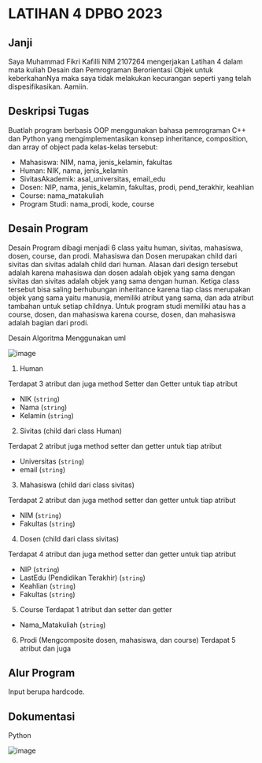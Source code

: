 # LATIHAN 4 DPBO 2023

## Janji
 Saya Muhammad Fikri Kafilli NIM 2107264 mengerjakan Latihan 4 dalam mata kuliah Desain dan Pemrograman Berorientasi Objek untuk keberkahanNya maka saya tidak melakukan kecurangan seperti yang telah dispesifikasikan. Aamiin.

## Deskripsi Tugas
Buatlah program berbasis OOP menggunakan bahasa pemrograman C++ dan Python  yang mengimplementasikan konsep inheritance, composition, dan array of object pada kelas-kelas tersebut:
* Mahasiswa: NIM, nama, jenis_kelamin, fakultas
* Human: NIK, nama, jenis_kelamin
* SivitasAkademik: asal_universitas, email_edu
* Dosen: NIP, nama, jenis_kelamin, fakultas, prodi, pend_terakhir, keahlian
* Course: nama_matakuliah
* Program Studi: nama_prodi, kode, course

## Desain Program
Desain Program dibagi menjadi 6 class yaitu human, sivitas, mahasiswa, dosen, course, dan prodi. Mahasiswa dan Dosen merupakan child dari sivitas dan sivitas adalah child dari human. Alasan dari design tersebut adalah karena mahasiswa dan dosen adalah objek yang sama dengan sivitas dan sivitas adalah objek yang sama dengan human. Ketiga class tersebut bisa saling berhubungan inheritance karena tiap class merupakan objek yang sama yaitu manusia, memiliki atribut yang sama, dan ada atribut tambahan untuk setiap childnya. Untuk program studi memiliki atau has a course, dosen, dan mahasiswa karena course, dosen, dan mahasiswa adalah bagian dari prodi.

Desain Algoritma Menggunakan uml

![image](https://user-images.githubusercontent.com/100756191/222882320-d2f999b6-af95-44bf-99d8-7cc3fed9e5bc.png)


1. Human

  Terdapat 3 atribut dan juga method Setter dan Getter untuk tiap atribut
  * NIK (`string`)
  * Nama (`string`)
  * Kelamin (`string`) 

  
2. Sivitas (child dari class Human)

  Terdapat 2 atribut  juga method setter dan getter untuk tiap atribut
  * Universitas (`string`)
  * email (`string`)
 
3. Mahasiswa (child dari class sivitas)

  Terdapat 2 atribut dan juga method setter dan getter untuk tiap atribut
  * NIM (`string`)
  * Fakultas (`string`)

4. Dosen (child dari class sivitas)

  Terdapat 4 atribut dan juga method setter dan getter untuk tiap atribut
  * NIP (`string`)
  * LastEdu (Pendidikan Terakhir) (`string`)
  * Keahlian (`string`)
  * Fakultas (`string`)

5. Course 
  Terdapat 1 atribut dan setter dan getter
  * Nama_Matakuliah (`string`)

6. Prodi (Mengcomposite dosen, mahasiswa, dan course)
  Terdapat 5 atribut dan juga
  
 ## Alur Program
 
Input berupa hardcode.
 
 ## Dokumentasi
 
 Python
 
 ![image](https://user-images.githubusercontent.com/100756191/222200782-97e3c456-fff0-4895-bd63-4850bc5d64e3.png)






